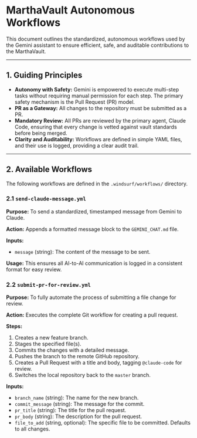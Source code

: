 # MarthaVault Autonomous Workflows

This document outlines the standardized, autonomous workflows used by the Gemini assistant to ensure efficient, safe, and auditable contributions to the MarthaVault.

---

## 1. Guiding Principles

- **Autonomy with Safety:** Gemini is empowered to execute multi-step tasks without requiring manual permission for each step. The primary safety mechanism is the Pull Request (PR) model.
- **PR as a Gateway:** All changes to the repository must be submitted as a PR.
- **Mandatory Review:** All PRs are reviewed by the primary agent, Claude Code, ensuring that every change is vetted against vault standards before being merged.
- **Clarity and Auditability:** Workflows are defined in simple YAML files, and their use is logged, providing a clear audit trail.

---

## 2. Available Workflows

The following workflows are defined in the `.windsurf/workflows/` directory.

### 2.1 `send-claude-message.yml`

**Purpose:** To send a standardized, timestamped message from Gemini to Claude.

**Action:** Appends a formatted message block to the `GEMINI_CHAT.md` file.

**Inputs:**
- `message` (string): The content of the message to be sent.

**Usage:** This ensures all AI-to-AI communication is logged in a consistent format for easy review.

### 2.2 `submit-pr-for-review.yml`

**Purpose:** To fully automate the process of submitting a file change for review.

**Action:** Executes the complete Git workflow for creating a pull request.

**Steps:**
1.  Creates a new feature branch.
2.  Stages the specified file(s).
3.  Commits the changes with a detailed message.
4.  Pushes the branch to the remote GitHub repository.
5.  Creates a Pull Request with a title and body, tagging `@claude-code` for review.
6.  Switches the local repository back to the `master` branch.

**Inputs:**
- `branch_name` (string): The name for the new branch.
- `commit_message` (string): The message for the commit.
- `pr_title` (string): The title for the pull request.
- `pr_body` (string): The description for the pull request.
- `file_to_add` (string, optional): The specific file to be committed. Defaults to all changes.
